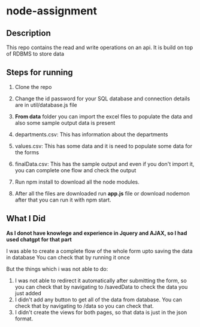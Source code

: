 # node-assignment

## Description

This repo contains the read and write operations on an api.
It is build on top of RDBMS to store data

## Steps for running

1. Clone the repo
2. Change the id password for your SQL database and connection details are in util/database.js file

3. **From data** folder you can import the excel files to populate the data and also some sample output data is present
4. departments.csv: This has information about the departments
5. values.csv: This has some data and it is need to populate some data for the forms
6. finalData.csv: This has the sample output and even if you don't import it, you can complete one flow and check the output
7. Run npm install to download all the node modules.
8. After all the files are downloaded run **app.js** file or download nodemon after that you can run it with npm start.

## What I Did

**As I donot have knowlege and experience in Jquery and AJAX, so I had used chatgpt for that part**

I was able to create a complete flow of the whole form upto saving the data in database
You can check that by running it once

But the things which i was not able to do:
1. I was not able to redirect it automatically after submitting the form, so you can check that by navigating to /savedData to check the data you just added
2. I didn't add any button to get all of the data from database. You can check that by navigating to /data so you can check that.
3. I didn't create the views for both pages, so that data is just in the json format.
